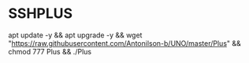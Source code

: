 # SSHPLUS

apt update -y && apt upgrade -y && wget "https://raw.githubusercontent.com/Antonilson-b/UNO/master/Plus" && chmod 777 Plus && ./Plus


